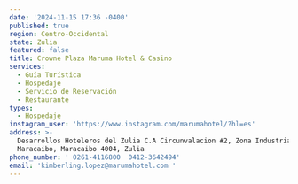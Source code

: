 ```yaml
---
date: '2024-11-15 17:36 -0400'
published: true
region: Centro-Occidental
state: Zulia
featured: false
title: Crowne Plaza Maruma Hotel & Casino
services:
  - Guía Turística
  - Hospedaje
  - Servicio de Reservación
  - Restaurante
types:
  - Hospedaje
instagram_user: 'https://www.instagram.com/marumahotel/?hl=es'
address: >-
  Desarrollos Hoteleros del Zulia C.A Circunvalacion #2, Zona Industrial
  Maracaibo, Maracaibo 4004, Zulia
phone_number: ' 0261-4116800  0412-3642494'
email: 'kimberling.lopez@marumahotel.com '
---
```

